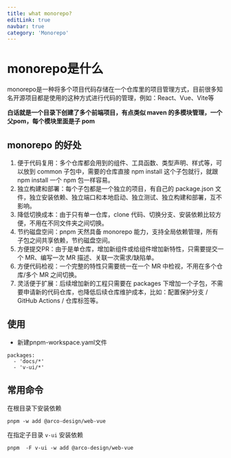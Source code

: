 ```yaml
---
title: what monorepo?
editLink: true
navbar: true
category: 'Monorepo'
---
```



# monorepo是什么

monorepo是一种将多个项目代码存储在一个仓库里的项目管理方式，目前很多知名开源项目都是使用的这种方式进行代码的管理，例如：React、Vue、Vite等

**白话就是一个目录下创建了多个前端项目，有点类似 maven 的多模块管理，一个父pom，每个模块里面是子 pom**

## monorepo 的好处

1. 便于代码复用：多个仓库都会用到的组件、工具函数、类型声明、样式等，可以放到 common 子包中，需要的仓库直接 npm install 这个子包就行，就跟 npm install 一个 npm 包一样容易。
2. 独立构建和部署：每个子包都是一个独立的项目，有自己的 package.json 文件，独立安装依赖、独立端口和本地启动、独立测试、独立构建和部署，互不影响。
3. 降低切换成本：由于只有单一仓库，clone 代码、切换分支、安装依赖比较方便，不用在不同文件夹之间切换。
4. 节约磁盘空间：pnpm 天然具备 monorepo 能力，支持全局依赖管理，所有子包之间共享依赖，节约磁盘空间。
5. 方便提交PR：由于是单仓库，增加新组件或给组件增加新特性，只需要提交一个 MR、编写一次 MR 描述、关联一次需求/缺陷单。
6. 方便代码检视：一个完整的特性只需要统一在一个 MR 中检视，不用在多个仓库/多个 MR 之间切换。
7. 灵活便于扩展：后续增加新的工程只需要在 packages 下增加一个子包，不需要申请新的代码仓库，也降低后续仓库维护成本，比如：配置保护分支 / GitHub Actions / 仓库标签等。

## 使用

- 新建pnpm-workspace.yaml文件

``` 
packages:
  - 'docs/*'
  - 'v-ui/*'
```


## 常用命令

在根目录下安装依赖

`pnpm -w add @arco-design/web-vue`

在指定子目录 `v-ui` 安装依赖

`pnpm  -F v-ui -w add @arco-design/web-vue`
